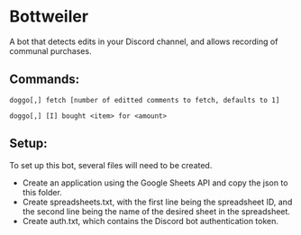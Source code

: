 # Bottweiler
A bot that detects edits in your Discord channel, and allows recording of communal purchases.

## Commands:
`doggo[,] fetch [number of editted comments to fetch, defaults to 1]`

`doggo[,] [I] bought <item> for <amount>`

## Setup:
To set up this bot, several files will need to be created.

 * Create an application using the Google Sheets API and copy the json to this folder.
 * Create spreadsheets.txt, with the first line being the spreadsheet ID, and the second line being the name of the desired sheet in the spreadsheet.
 * Create auth.txt, which contains the Discord bot authentication token.


